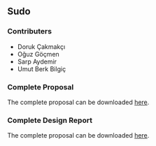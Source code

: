 ## Sudo

### Contributers
* Doruk Çakmakçı
* Oğuz Göçmen 
* Sarp Aydemir
* Umut Berk Bilgiç

### Complete Proposal
The complete proposal can be downloaded [here](https://github.com/umutberkbilgic/Sudo-Music/raw/master/files/data_proposal.pdf).

### Complete Design Report
The complete proposal can be downloaded [here](https://github.com/umutberkbilgic/Sudo-Music/raw/master/files/data_design.docx.pdf).





